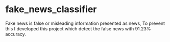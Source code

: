 # fake_news_classifier
Fake news is false or misleading information presented as news, To prevent this I developed this project which detect the false news with 91.23% accuracy.
